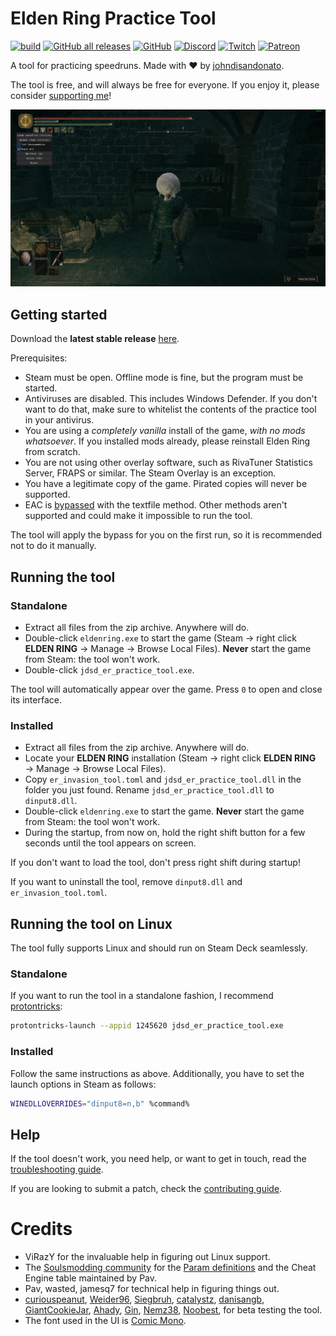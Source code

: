 # Elden Ring Practice Tool

[![build](https://github.com/veeenu/eldenring-practice-tool/actions/workflows/build.yml/badge.svg)](https://github.com/veeenu/eldenring-practice-tool/actions)
[![GitHub all releases](https://img.shields.io/github/downloads/veeenu/eldenring-practice-tool/total)](https://github.com/veeenu/eldenring-practice-tool/releases/latest)
[![GitHub](https://img.shields.io/github/license/veeenu/eldenring-practice-tool)](https://github.com/veeenu/eldenring-practice-tool/blob/main/LICENSE) 
[![Discord](https://img.shields.io/discord/267623298647457802)](https://discord.gg/jhF3jTTCUs)
[![Twitch](https://img.shields.io/twitch/status/johndisandonato?style=social)](https://twitch.tv/johndisandonato)
[![Patreon](https://img.shields.io/badge/Support_me-Patreon-orange)](https://www.patreon.com/johndisandonato)

A tool for practicing speedruns. Made with ❤️ by [johndisandonato](https://twitch.tv/johndisandonato).

The tool is free, and will always be free for everyone. If you enjoy it, please consider 
[supporting me](https://www.patreon.com/johndisandonato)!

![Screenshot](lib/data/screenshot.jpg)

## Getting started

Download the **latest stable release** [here](https://github.com/veeenu/eldenring-practice-tool/releases/latest).

Prerequisites:

- Steam must be open. Offline mode is fine, but the program must be started.
- Antiviruses are disabled. This includes Windows Defender. If you don't want to do that, make sure to whitelist the contents of the practice tool in your antivirus.
- You are using a _completely vanilla_ install of the game, _with no mods whatsoever_. If you installed mods already, please reinstall Elden Ring from scratch.
- You are not using other overlay software, such as RivaTuner Statistics Server, FRAPS or similar. The Steam Overlay is an exception.
- You have a legitimate copy of the game. Pirated copies will never be supported.
- EAC is [bypassed](https://soulsspeedruns.com/eldenring/eac-bypass/) with the textfile method.
Other methods aren't supported and could make it impossible to run the tool.

The tool will apply the bypass for you on the first run, so it is recommended not to do it
manually.

## Running the tool

### Standalone

- Extract all files from the zip archive. Anywhere will do.
- Double-click `eldenring.exe` to start the game (Steam → right click **ELDEN
  RING** → Manage → Browse Local Files). **Never** start the game from Steam: the tool won't work.
- Double-click `jdsd_er_practice_tool.exe`.

The tool will automatically appear over the game. Press `0` to open and close its interface.

### Installed

- Extract all files from the zip archive. Anywhere will do.
- Locate your **ELDEN RING** installation (Steam → right click **ELDEN
  RING** → Manage → Browse Local Files).
- Copy `er_invasion_tool.toml` and `jdsd_er_practice_tool.dll` in the folder you
  just found. Rename `jdsd_er_practice_tool.dll` to `dinput8.dll`. 
- Double-click `eldenring.exe` to start the game. **Never** start the game from Steam: the tool won't work.
- During the startup, from now on, hold the right shift button for a few seconds until 
  the tool appears on screen.

If you don't want to load the tool, don't press right shift during startup!

If you want to uninstall the tool, remove `dinput8.dll` and `er_invasion_tool.toml`.

## Running the tool on Linux

The tool fully supports Linux and should run on Steam Deck seamlessly.

### Standalone

If you want to run the tool in a standalone fashion, I recommend [protontricks](https://github.com/Matoking/protontricks):

```sh
protontricks-launch --appid 1245620 jdsd_er_practice_tool.exe
```

### Installed

Follow the same instructions as above. Additionally, you have to set the launch options in Steam as follows:

```sh
WINEDLLOVERRIDES="dinput8=n,b" %command%
```

## Help

If the tool doesn't work, you need help, or want to get in touch, read the [troubleshooting guide](TROUBLESHOOTING.md).

If you are looking to submit a patch, check the [contributing guide](CONTRIBUTING.md).

# Credits

- ViRazY for the invaluable help in figuring out Linux support.
- The [Soulsmodding community](http://soulsmodding.wikidot.com/) for the
  [Param definitions](https://github.com/soulsmods/Paramdex) and the
  Cheat Engine table maintained by Pav.
- Pav, wasted, jamesq7 for technical help in figuring things out.
- [curiouspeanut](https://twitch.tv/curiouspeanut), [Weider96](https://twitch.tv/weider96),
  [Siegbruh](https://twitch.tv/siegbruh), [catalystz](https://twitch.tv/catalystz),
  [danisangb](https://twitch.tv/danisangb), [GiantCookieJar](https://twitch.tv/GiantCookieJar),
  [Ahady](https://twitch.tv/ahady), [Gin](https://twitch.tv/g1nnz),
  [Nemz38](https://twitch.tv/nemz38), [Noobest](https://twitch.tv/noobest),
  for beta testing the tool.
- The font used in the UI is [Comic Mono](https://github.com/dtinth/comic-mono-font).

